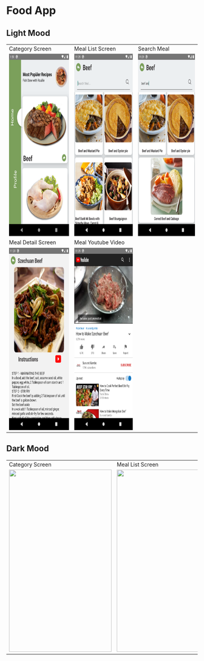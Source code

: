 #  Food App

## Light Mood
<table>
  <tr>
    <td>Category Screen</td>
     <td>Meal List Screen</td>
     <td>Search Meal</td>
  </tr>
  <tr>
    <td><img src="screenshots/category.png" width=270 height=480></td>
    <td><img src="screenshots/meal_list.png" width=270 height=480></td>
     <td><img src="screenshots/search_meal.png" width=270 height=480></td>
  </tr>
  <tr>
    <td>Meal Detail Screen</td>
    <td>Meal Youtube Video</td>
  </tr>
  <tr>
    <td><img src="screenshots/meal_detail.png" width=270 height=480></td>
    <td><img src="screenshots/meal_video.png" width=270 height=480></td>
  </tr>
 </table>

## Dark Mood

 <table>
  <tr>
    <td>Category Screen</td>
     <td>Meal List Screen</td>
     <td>Meal Detail Screen</td>
  </tr>
  <tr>
    <td><img src="screenshots/category_dark.png" width=270 height=480></td>
    <td><img src="screenshots/meal_dark.png" width=270 height=480></td>
     <td><img src="screenshots/detail_dark.png" width=270 height=480></td>
  </tr>
 </table>
